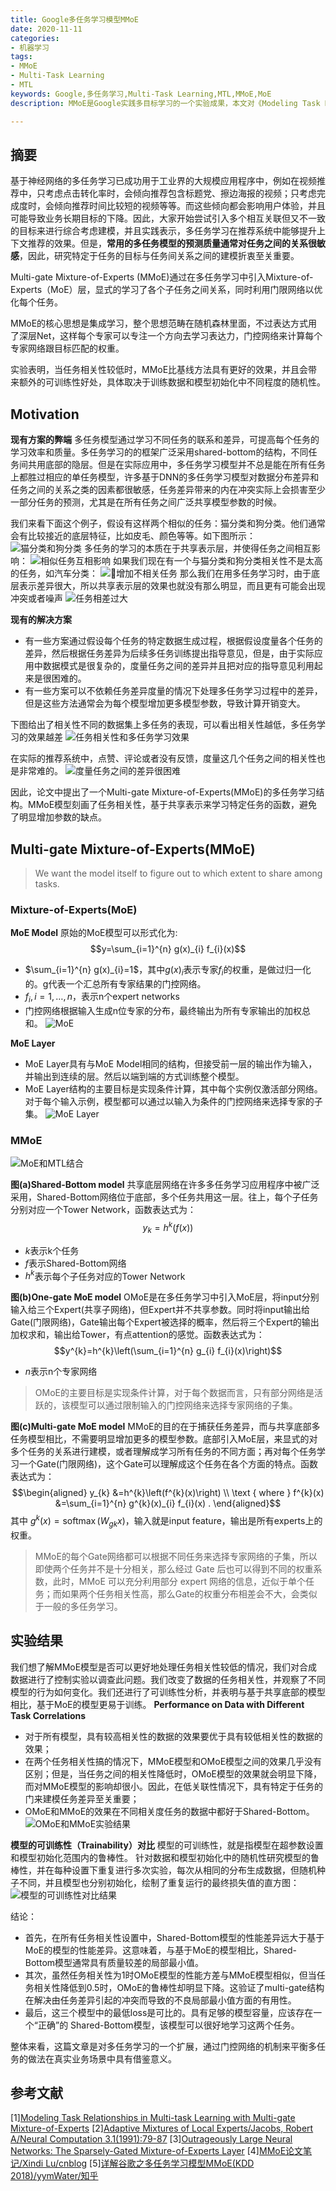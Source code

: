 ```yaml
---
title: Google多任务学习模型MMoE
date: 2020-11-11
categories:
- 机器学习
tags:
- MMoE
- Multi-Task Learning
- MTL
keywords: Google,多任务学习,Multi-Task Learning,MTL,MMoE,MoE
description: MMoE是Google实践多目标学习的一个实验成果，本文对《Modeling Task Relationships in Multi-task Learning with Multi-gate Mixture-of-Experts》论文进行了讲解，是一篇结合自己理解的论文笔记。

---
```


## 摘要
基于神经网络的多任务学习已成功用于工业界的大规模应用程序中，例如在视频推荐中，只考虑点击转化率时，会倾向推荐包含标题党、擦边海报的视频；只考虑完成度时，会倾向推荐时间比较短的视频等等。而这些倾向都会影响用户体验，并且可能导致业务长期目标的下降。因此，大家开始尝试引入多个相互关联但又不一致的目标来进行综合考虑建模，并且实践表示，多任务学习在推荐系统中能够提升上下文推荐的效果。但是，**常用的多任务模型的预测质量通常对任务之间的关系很敏感**，因此，研究特定于任务的目标与任务间关系之间的建模折衷至关重要。

Multi-gate Mixture-of-Experts (MMoE)通过在多任务学习中引入Mixture-of-Experts（MoE）层，显式的学习了各个子任务之间关系，同时利用门限网络以优化每个任务。

MMoE的核心思想是集成学习，整个思想范畴在随机森林里面，不过表达方式用了深层Net，这样每个专家可以专注一个方向去学习表达力，门控网络来计算每个专家网络跟目标匹配的权重。

实验表明，当任务相关性较低时，MMoE比基线方法具有更好的效果，并且会带来额外的可训练性好处，具体取决于训练数据和模型初始化中不同程度的随机性。

## Motivation
**现有方案的弊端**
多任务模型通过学习不同任务的联系和差异，可提高每个任务的学习效率和质量。多任务学习的的框架广泛采用shared-bottom的结构，不同任务间共用底部的隐层。但是在实际应用中，多任务学习模型并不总是能在所有任务上都胜过相应的单任务模型，许多基于DNN的多任务学习模型对数据分布差异和任务之间的关系之类的因素都很敏感，任务差异带来的内在冲突实际上会损害至少一部分任务的预测，尤其是在所有任务之间广泛共享模型参数的时候。

我们来看下面这个例子，假设有这样两个相似的任务：猫分类和狗分类。他们通常会有比较接近的底层特征，比如皮毛、颜色等等。如下图所示：
![猫分类和狗分类](https://imzhanghao.oss-cn-qingdao.aliyuncs.com/img/20201110221237.png)
多任务的学习的本质在于共享表示层，并使得任务之间相互影响：
![相似任务互相影响](https://imzhanghao.oss-cn-qingdao.aliyuncs.com/img/20201110221700.png)
如果我们现在有一个与猫分类和狗分类相关性不是太高的任务，如汽车分类：
![增加不相关任务](https://imzhanghao.oss-cn-qingdao.aliyuncs.com/img/20201110222659.png)
那么我们在用多任务学习时，由于底层表示差异很大，所以共享表示层的效果也就没有那么明显，而且更有可能会出现冲突或者噪声
![任务相差过大](https://imzhanghao.oss-cn-qingdao.aliyuncs.com/img/20201110221811.png)


**现有的解决方案**
* 有一些方案通过假设每个任务的特定数据生成过程，根据假设度量各个任务的差异，然后根据任务差异为后续多任务训练提出指导意见，但是，由于实际应用中数据模式是很复杂的，度量任务之间的差异并且把对应的指导意见利用起来是很困难的。
* 有一些方案可以不依赖任务差异度量的情况下处理多任务学习过程中的差异，但是这些方法通常会为每个模型增加更多模型参数，导致计算开销变大。

下图给出了相关性不同的数据集上多任务的表现，可以看出相关性越低，多任务学习的效果越差
![任务相关性和多任务学习效果](https://imzhanghao.oss-cn-qingdao.aliyuncs.com/img/20201110222953.png)

在实际的推荐系统中，点赞、评论或者没有反馈，度量这几个任务之间的相关性也是非常难的。
![度量任务之间的差异很困难](https://imzhanghao.oss-cn-qingdao.aliyuncs.com/img/20201110221916.png)


因此，论文中提出了一个Multi-gate Mixture-of-Experts(MMoE)的多任务学习结构。MMoE模型刻画了任务相关性，基于共享表示来学习特定任务的函数，避免了明显增加参数的缺点。

## Multi-gate Mixture-of-Experts(MMoE)
> We want the model itself to figure out to which extent to share among tasks.

### Mixture-of-Experts(MoE)
**MoE Model**
原始的MoE模型可以形式化为:
$$y=\sum_{i=1}^{n} g(x)_{i} f_{i}(x)$$
- $\sum_{i=1}^{n} g(x)_{i}=1$，其中$g(x)_{i}$表示专家$f_i$的权重，是做过归一化的。g代表一个汇总所有专家结果的门控网络。
- $f_{i}, i=1, \ldots, n$，表示n个expert networks
- 门控网络根据输入生成n位专家的分布，最终输出为所有专家输出的加权总和。
![MoE](https://imzhanghao.oss-cn-qingdao.aliyuncs.com/img/20201111110029.png)

**MoE Layer**
- MoE Layer具有与MoE Model相同的结构，但接受前一层的输出作为输入，并输出到连续的层。然后以端到端的方式训练整个模型。
- MoE Layer结构的主要目标是实现条件计算，其中每个实例仅激活部分网络。 对于每个输入示例，模型都可以通过以输入为条件的门控网络来选择专家的子集。
![MoE Layer](https://imzhanghao.oss-cn-qingdao.aliyuncs.com/img/20201111111843.png)

### MMoE
![MoE和MTL结合](https://imzhanghao.oss-cn-qingdao.aliyuncs.com/img/实现范式.png)

**图(a)Shared-Bottom model**
共享底层网络在许多多任务学习应用程序中被广泛采用，Shared-Bottom网络位于底部，多个任务共用这一层。往上，每个子任务分别对应一个Tower Network，函数表达式为：
$$y_{k}=h^{k}(f(x))$$
* $k$表示k个任务
* $f$表示Shared-Bottom网络
* $h^k$表示每个子任务对应的Tower Network

**图(b)One-gate MoE model**
OMoE是在多任务学习中引入MoE层，将input分别输入给三个Expert(共享子网络)，但Expert并不共享参数。同时将input输出给Gate(门限网络)，Gate输出每个Expert被选择的概率，然后将三个Expert的输出加权求和，输出给Tower，有点attention的感觉。函数表达式为：
$$y^{k}=h^{k}\left(\sum_{i=1}^{n} g_{i} f_{i}(x)\right)$$
* $n$表示n个专家网络

> OMoE的主要目标是实现条件计算，对于每个数据而言，只有部分网络是活跃的，该模型可以通过限制输入的门控网络来选择专家网络的子集。

**图(c)Multi-gate MoE model**
MMoE的目的在于捕获任务差异，而与共享底部多任务模型相比，不需要明显增加更多的模型参数。底部引入MoE层，来显式的对多个任务的关系进行建模，或者理解成学习所有任务的不同方面；再对每个任务学习一个Gate(门限网络)，这个Gate可以理解成这个任务在各个方面的特点。函数表达式为：
$$\begin{aligned}
y_{k} &=h^{k}\left(f^{k}(x)\right) \\
\text { where } f^{k}(x) &=\sum_{i=1}^{n} g^{k}(x)_{i} f_{i}(x) .
\end{aligned}$$
其中 $g^{k}(x)=\operatorname{softmax}\left(W_{g k} x\right)$，输入就是input feature，输出是所有experts上的权重。

> MMoE的每个Gate网络都可以根据不同任务来选择专家网络的子集，所以即使两个任务并不是十分相关，那么经过 Gate 后也可以得到不同的权重系数，此时，MMoE 可以充分利用部分 expert 网络的信息，近似于单个任务；而如果两个任务相关性高，那么Gate的权重分布相差会不大，会类似于一般的多任务学习。

## 实验结果
我们想了解MMoE模型是否可以更好地处理任务相关性较低的情况，我们对合成数据进行了控制实验以调查此问题。我们改变了数据的任务相关性，并观察了不同模型的行为如何变化。我们还进行了可训练性分析，并表明与基于共享底部的模型相比，基于MoE的模型更易于训练。
**Performance on Data with Different Task Correlations**
- 对于所有模型，具有较高相关性的数据的效果要优于具有较低相关性的数据的效果；
- 在两个任务相关性搞的情况下，MMoE模型和OMoE模型之间的效果几乎没有区别；但是，当任务之间的相关性降低时，OMoE模型的效果就会明显下降，而对MMoE模型的影响却很小。因此，在低关联性情况下，具有特定于任务的门来建模任务差异至关重要；
- OMoE和MMoE的效果在不同相关度任务的数据中都好于Shared-Bottom。
![OMoE和MMoE实验结果](https://imzhanghao.oss-cn-qingdao.aliyuncs.com/img/20201111174615.png)

**模型的可训练性（Trainability）对比**
模型的可训练性，就是指模型在超参数设置和模型初始化范围内的鲁棒性。
针对数据和模型初始化中的随机性研究模型的鲁棒性，并在每种设置下重复进行多次实验，每次从相同的分布生成数据，但随机种子不同，并且模型也分别初始化，绘制了重复运行的最终损失值的直方图：
![模型的可训练性对比结果](https://imzhanghao.oss-cn-qingdao.aliyuncs.com/img/20201111175123.png)

结论：
- 首先，在所有任务相关性设置中，Shared-Bottom模型的性能差异远大于基于MoE的模型的性能差异。这意味着，与基于MoE的模型相比，Shared-Bottom模型通常具有质量较差的局部最小值。
- 其次，虽然任务相关性为1时OMoE模型的性能方差与MMoE模型相似，但当任务相关性降低到0.5时，OMoE的鲁棒性却明显下降。这验证了multi-gate结构在解决由任务差异引起的冲突而导致的不良局部最小值方面的有用性。
- 最后，这三个模型中的最低loss是可比的。具有足够的模型容量，应该存在一个“正确”的 Shared-Bottom模型，该模型可以很好地学习这两个任务。

整体来看，这篇文章是对多任务学习的一个扩展，通过门控网络的机制来平衡多任务的做法在真实业务场景中具有借鉴意义。

## 参考文献
[1][Modeling Task Relationships in Multi-task Learning with Multi-gate Mixture-of-Experts](https://www.kdd.org/kdd2018/accepted-papers/view/modeling-task-relationships-in-multi-task-learning-with-multi-gate-mixture-)
[2][Adaptive Mixtures of Local Experts/Jacobs, Robert A/Neural Computation 3.1(1991):79-87](http://www.cs.toronto.edu/~fritz/absps/jjnh91.pdf)
[3][Outrageously Large Neural Networks: The Sparsely-Gated Mixture-of-Experts Layer](https://arxiv.org/pdf/1701.06538.pdf)
[4][MMoE论文笔记/Xindi Lu/cnblog](https://www.cnblogs.com/xindi/p/12349940.html)
[5][详解谷歌之多任务学习模型MMoE(KDD 2018)/yymWater/知乎](https://zhuanlan.zhihu.com/p/55752344)
